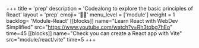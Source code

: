 +++
title = 'prep'
description = 'Codealong to explore the basic principles of React'
layout = 'prep'
emoji= '🧑🏿‍'
menu_level = ['module']
weight = 1
backlog= 'Module-React'
[[blocks]]
name="Learn React with WebDev Simplified"
src="https://www.youtube.com/watch?v=Rh3tobg7hEo"
time=45
[[blocks]]
name="Check you can create a React app with Vite"
src="module/react/vite"
time=5
+++
